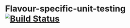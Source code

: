 # Flavour-specific-unit-testing [![Build Status](https://travis-ci.org/krunal3kapadiya/Flavour-specific-unit-testing.svg?branch=master)](https://travis-ci.org/krunal3kapadiya/Flavour-specific-unit-testing)
